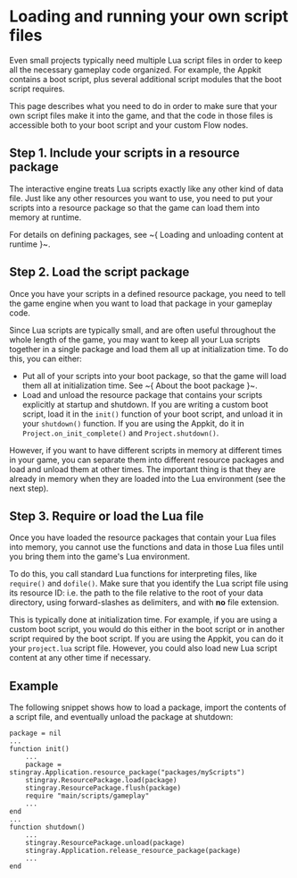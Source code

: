 # Loading and running your own script files

Even small projects typically need multiple Lua script files in order to keep all the necessary gameplay code organized. For example, the Appkit contains a boot script, plus several additional script modules that the boot script requires.

This page describes what you need to do in order to make sure that your own script files make it into the game, and that the code in those files is accessible both to your boot script and your custom Flow nodes.

## Step 1. Include your scripts in a resource package

The interactive engine treats Lua scripts exactly like any other kind of data file. Just like any other resources you want to use, you need to put your scripts into a resource package so that the game can load them into memory at runtime.

For details on defining packages, see ~{ Loading and unloading content at runtime }~.

## Step 2. Load the script package

Once you have your scripts in a defined resource package, you need to tell the game engine when you want to load that package in your gameplay code.

Since Lua scripts are typically small, and are often useful throughout the whole length of the game, you may want to keep all your Lua scripts together in a single package and load them all up at initialization time. To do this, you can either:

*	Put all of your scripts into your boot package, so that the game will load them all at initialization time. See ~{ About the boot package }~.
*	Load and unload the resource package that contains your scripts explicitly at startup and shutdown. If you are writing a custom boot script, load it in the `init()` function of your boot script, and unload it in your `shutdown()` function. If you are using the Appkit, do it in `Project.on_init_complete()` and `Project.shutdown()`.

However, if you want to have different scripts in memory at different times in your game, you can separate them into different resource packages and load and unload them at other times. The important thing is that they are already in memory when they are loaded into the Lua environment (see the next step).

## Step 3. Require or load the Lua file

Once you have loaded the resource packages that contain your Lua files into memory, you cannot use the functions and data in those Lua files until you bring them into the game's Lua environment.

To do this, you call standard Lua functions for interpreting files, like `require()` and `dofile()`. Make sure that you identify the Lua script file using its resource ID: i.e. the path to the file relative to the root of your data directory, using forward-slashes as delimiters, and with **no** file extension.

This is typically done at initialization time. For example, if you are using a custom boot script, you would do this either in the boot script or in another script required by the boot script. If you are using the Appkit, you can do it your `project.lua` script file. However, you could also load new Lua script content at any other time if necessary.

## Example

The following snippet shows how to load a package, import the contents of a script file, and eventually unload the package at shutdown:

~~~{lua}
package = nil
...
function init()
	...
	package = stingray.Application.resource_package("packages/myScripts")
	stingray.ResourcePackage.load(package)
	stingray.ResourcePackage.flush(package)
	require "main/scripts/gameplay"
	...
end
...
function shutdown()
	...
	stingray.ResourcePackage.unload(package)
	stingray.Application.release_resource_package(package)
	...
end
~~~
